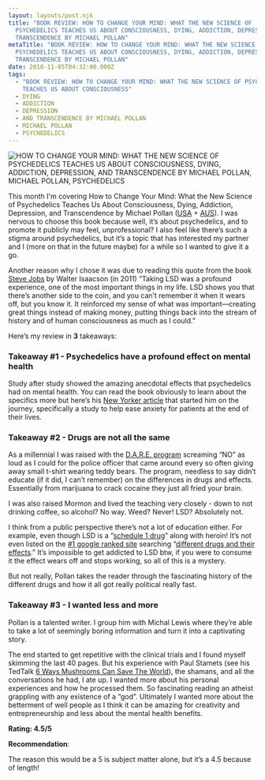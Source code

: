 ```yaml
---
layout: layouts/post.njk
title: "BOOK REVIEW: HOW TO CHANGE YOUR MIND: WHAT THE NEW SCIENCE OF
  PSYCHEDELICS TEACHES US ABOUT CONSCIOUSNESS, DYING, ADDICTION, DEPRESSION, AND
  TRANSCENDENCE BY MICHAEL POLLAN"
metaTitle: "BOOK REVIEW: HOW TO CHANGE YOUR MIND: WHAT THE NEW SCIENCE OF
  PSYCHEDELICS TEACHES US ABOUT CONSCIOUSNESS, DYING, ADDICTION, DEPRESSION, AND
  TRANSCENDENCE BY MICHAEL POLLAN"
date: 2018-11-05T04:32:00.000Z
tags:
  - "BOOK REVIEW: HOW TO CHANGE YOUR MIND: WHAT THE NEW SCIENCE OF PSYCHEDELICS
    TEACHES US ABOUT CONSCIOUSNESS"
  - DYING
  - ADDICTION
  - DEPRESSION
  - AND TRANSCENDENCE BY MICHAEL POLLAN
  - MICHAEL POLLAN
  - PSYCHEDELICS
---
```

![HOW TO CHANGE YOUR MIND: WHAT THE NEW SCIENCE OF PSYCHEDELICS TEACHES US ABOUT CONSCIOUSNESS, DYING, ADDICTION, DEPRESSION, AND TRANSCENDENCE BY MICHAEL POLLAN, MICHAEL POLLAN, PSYCHEDELICS](/images/how-to-change-your-mind_michael-pollan_-feminest-book-club-1-.jpg "HOW TO CHANGE YOUR MIND: WHAT THE NEW SCIENCE OF PSYCHEDELICS TEACHES US ABOUT CONSCIOUSNESS, DYING, ADDICTION, DEPRESSION, AND TRANSCENDENCE BY MICHAEL POLLAN, MICHAEL POLLAN, PSYCHEDELICS")

This month I'm covering How to Change Your Mind: What the New Science of Psychedelics Teaches Us About Consciousness, Dying, Addiction, Depression, and Transcendence by Michael Pollan ([USA](https://amzn.to/2DxG6tg) + [AUS](https://amzn.to/2zuWTsQ)). I was nervous to choose this book because well, it’s about psychedelics, and to promote it publicly may feel, unprofessional? I also feel like there’s such a stigma around psychedelics, but it’s a topic that has interested my partner and I (more on that in the future maybe) for a while so I wanted to give it a go.

Another reason why I chose it was due to reading this quote from the book [Steve Jobs](https://amzn.to/2S70OU7) by Walter Isaacson (in 2011) “Taking LSD was a profound experience, one of the most important things in my life. LSD shows you that there’s another side to the coin, and you can’t remember it when it wears off, but you know it. It reinforced my sense of what was important—creating great things instead of making money, putting things back into the stream of history and of human consciousness as much as I could.”

Here’s my review in **3** takeaways:

### Takeaway #1 - Psychedelics have a profound effect on mental health

Study after study showed the amazing anecdotal effects that psychedelics had on mental health. You can read the book obviously to learn about the specifics more but here’s his [New Yorker article](https://www.newyorker.com/magazine/2015/02/09/trip-treatment) that started him on the journey, specifically a study to help ease anxiety for patients at the end of their lives.

### Takeaway #2 - Drugs are not all the same

As a millennial I was raised with the [D.A.R.E. program](https://www.washingtonpost.com/news/wonk/wp/2017/07/12/a-brief-history-of-d-a-r-e-the-anti-drug-program-jeff-sessions-wants-to-revive/?utm_term=.716b3640ad40) screaming “NO” as loud as I could for the police officer that came around every so often giving away small t-shirt wearing teddy bears. The program, needless to say didn’t educate (if it did, I can’t remember) on the differences in drugs and effects. Essentially from marijuana to crack cocaine they just all fried your brain.

I was also raised Mormon and lived the teaching very closely - down to not drinking coffee, so alcohol? No way. Weed? Never! LSD? Absolutely not.

I think from a public perspective there’s not a lot of education either. For example, even though LSD is a “[schedule 1 drug](https://www.drugs.com/article/csa-schedule-1.html)” along with heroin! It’s not even listed on the [\#1 google ranked site](https://www.gov.je/Health/AlcoholDrugs/pages/drugseffects.aspx) searching “[different drugs and their effects](https://www.google.com.au/search?q=different+drugs+and+their+effects&oq=different+drugs+&aqs=chrome.1.69i57j0l5.8347j0j7&sourceid=chrome&ie=UTF-8).” It’s impossible to get addicted to LSD btw, if you were to consume it the effect wears off and stops working, so all of this is a mystery.

But not really, Pollan takes the reader through the fascinating history of the different drugs and how it all got really political really fast.

### Takeaway #3 - I wanted less and more

Pollan is a talented writer. I group him with Michal Lewis where they’re able to take a lot of seemingly boring information and turn it into a captivating story.

The end started to get repetitive with the clinical trials and I found myself skimming the last 40 pages. But his experience with Paul Stamets (see his TedTalk [6 Ways Mushrooms Can Save The World](https://www.ted.com/talks/paul_stamets_on_6_ways_mushrooms_can_save_the_world/discussion?Mushrooms%20can%20save%20the%20world)), the shamans, and all the conversations he had, I ate up. I wanted more about his personal experiences and how he processed them. So fascinating reading an atheist grappling with any existence of a “god”. Ultimately I wanted more about the betterment of well people as I think it can be amazing for creativity and entrepreneurship and less about the mental health benefits.

**Rating: 4.5/5**

**Recommendation**:

The reason this would be a 5 is subject matter alone, but it’s a 4.5 because of length!